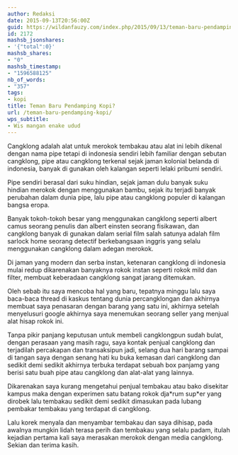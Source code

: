```yaml
---
author: Redaksi
date: 2015-09-13T20:56:00Z
guid: https://wildanfauzy.com/index.php/2015/09/13/teman-baru-pendamping-kopi/
id: 2172
mashsb_jsonshares:
- '{"total":0}'
mashsb_shares:
- "0"
mashsb_timestamp:
- "1596588125"
nb_of_words:
- "357"
tags:
- kopi
title: Teman Baru Pendamping Kopi?
url: /teman-baru-pendamping-kopi/
wps_subtitle:
- Wis mangan enake udud
---
```


Cangklong adalah alat untuk merokok tembakau atau alat ini lebih dikenal dengan nama pipe tetapi di indonesia sendiri lebih familiar dengan sebutan cangklong, pipe atau cangklong terkenal sejak jaman kolonial belanda di indonesia, banyak di gunakan oleh kalangan seperti lelaki pribumi sendiri.

Pipe sendiri berasal dari suku hindian, sejak jaman dulu banyak suku hindian merokok dengan menggunakan bambu, sejak itu terjadi banyak perubahan dalam dunia pipe, lalu pipe atau cangklong populer di kalangan bangsa eropa. 

Banyak tokoh-tokoh besar yang menggunakan cangklong seperti albert camus seorang penulis dan albert einsten seorang fisikawan, dan cangklong banyak di gunakan dalam serial film salah satunya adalah film sarlock home seorang detectif berkebangsaan inggris yang selalu menggunakan cangklong dalam adegan merokok.

Di jaman yang modern dan serba instan, ketenaran cangklong di indonesia mulai redup dikarenakan banyaknya rokok instan seperti rokok mild dan filter, membuat keberadaan cangklong sangat jarang ditemukan.

Oleh sebab itu saya mencoba hal yang baru, tepatnya minggu lalu saya baca-baca thread di kaskus tentang dunia percangklongan dan akhirnya membuat saya penasaran dengan barang yang satu ini, akhirnya setelah menyelusuri google akhirnya saya menemukan seorang seller yang menjual alat hisap rokok ini.

Tanpa pikir panjang keputusan untuk membeli cangklongpun sudah bulat, dengan perasaan yang masih ragu, saya kontak penjual cangklong dan terjadilah percakapan dan transaksipun jadi, selang dua hari barang sampai di tangan saya dengan senang hati ku buka kemasan dari cangklong dan sedikit demi sedikit akhirnya terbuka terdapat sebuah box panjamg yang berisi satu buah pipe atau cangklong dan alat-alat yang lainnya.

Dikarenakan saya kurang mengetahui penjual tembakau atau bako disekitar kampus maka dengan experimen satu batang rokok dja\*rum sup\*er yang dirobek lalu tembakau sedikit demi sedikit dimasukan pada lubang pembakar tembakau yang terdapat di cangklong.

Lalu korek menyala dan menyambar tembakau dan saya dihisap, pada awalnya mungkin lidah terasa perih dan tembakau yang selalu padam, itulah kejadian pertama kali saya merasakan merokok dengan media cangklong. Sekian dan terima kasih.